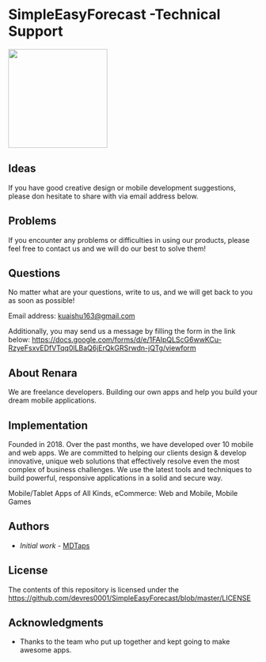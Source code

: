 # SimpleEasyForecast -Technical Support


<img src="https://www.jacques.com.au/wp-content/uploads/WEB_ICO_Technical-Support.png" height="200">

## Ideas
If you have good creative design or mobile development suggestions, please don hesitate to share with via email address below.


## Problems
If you encounter any problems or difficulties in using our products, please feel free to contact us and we will do our best to solve them!


## Questions
No matter what are your questions, write to us, and we will get back to you as soon as possible!


Email address: kuaishu163@gmail.com

Additionally, you may send us a message by filling the form in the link below: https://docs.google.com/forms/d/e/1FAIpQLScG6wwKCu-RzyeFsxvEDfVTqq0lLBaQ6jErQkGRSrwdn-jQTg/viewform

## About Renara

We are freelance developers. Building our own apps and help you build your dream mobile applications.

## Implementation
Founded in 2018. Over the past months, we have developed over 10 mobile and web apps. We are committed to helping our clients design & develop innovative, unique web solutions that effectively resolve even the most complex of business challenges. We use the latest tools and techniques to build powerful, responsive applications in a solid and secure way.

Mobile/Tablet Apps of All Kinds, eCommerce: Web and Mobile, Mobile Games


## Authors
 - *Initial work* - [MDTaps](https://github.com/Renarasup)

## License

The contents of this repository is licensed under the https://github.com/devres0001/SimpleEasyForecast/blob/master/LICENSE

## Acknowledgments

* Thanks to the team who put up together and kept going to make awesome apps. 
